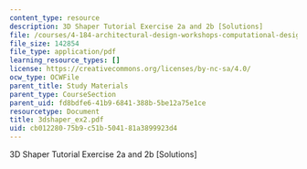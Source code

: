 ```yaml
---
content_type: resource
description: 3D Shaper Tutorial Exercise 2a and 2b [Solutions]
file: /courses/4-184-architectural-design-workshops-computational-design-for-housing-spring-2002/cb01228075b9c51b504181a3899923d4_3dshaper_ex2.pdf
file_size: 142854
file_type: application/pdf
learning_resource_types: []
license: https://creativecommons.org/licenses/by-nc-sa/4.0/
ocw_type: OCWFile
parent_title: Study Materials
parent_type: CourseSection
parent_uid: fd8bdfe6-41b9-6841-388b-5be12a75e1ce
resourcetype: Document
title: 3dshaper_ex2.pdf
uid: cb012280-75b9-c51b-5041-81a3899923d4
---
```

3D Shaper Tutorial Exercise 2a and 2b [Solutions]
